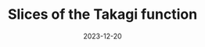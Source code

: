 ---
title: "Slices of the Takagi function"
collection: publications
permalink: /publications/slices-of-takagi
date: 2023-12-20
venue: 'Ergod. Theory Dyn. Syst.'
citation: 'R. Anttila, B. Bárány, A. Käenmäki, (2023). <i>Slices of the Takagi dunction</i>. Ergod. Theory Dyn. Syst., Published online, 1-32'
authors: 'R. Anttila, B. Bárány, A. Käenmäki'
arxiv: 'https://arxiv.org/abs/2305.08181'
pdf: '../files/takagi.pdf'
---